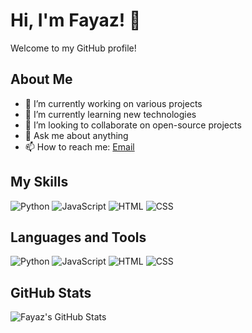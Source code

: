# Hi, I'm Fayaz! 👋

Welcome to my GitHub profile!

## About Me

- 🔭 I’m currently working on various projects
- 🌱 I’m currently learning new technologies
- 👯 I’m looking to collaborate on open-source projects
- 💬 Ask me about anything
- 📫 How to reach me: [Email](mailto:your-email@example.com)

## My Skills

![Python](https://img.shields.io/badge/Python-80%25-brightgreen)
![JavaScript](https://img.shields.io/badge/JavaScript-65%25-yellow)
![HTML](https://img.shields.io/badge/HTML-80%25-orange)
![CSS](https://img.shields.io/badge/CSS-70%25-blue)

## Languages and Tools

![Python](https://img.shields.io/badge/-Python-black?style=flat-square&logo=python)
![JavaScript](https://img.shields.io/badge/-JavaScript-black?style=flat-square&logo=javascript)
![HTML](https://img.shields.io/badge/-HTML5-black?style=flat-square&logo=html5)
![CSS](https://img.shields.io/badge/-CSS3-black?style=flat-square&logo=css3)

## GitHub Stats

![Fayaz's GitHub Stats](https://github-readme-stats.vercel.app/api?username=fayaz&show_icons=true&theme=radical)
